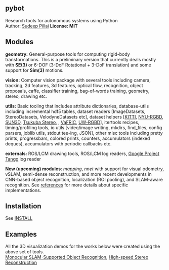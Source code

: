 pybot
---

Research tools for autonomous systems using Python  
Author: [Sudeep Pillai](http://people.csail.mit.edu/spillai)
**License: MIT**  

Modules
---
**geometry:** General-purpose tools for computing rigid-body
transformations. This is a preliminary version that currently deals
mostly with **SE(3)** or 6-DOF (3-DoF Rotational + 3-DoF translation)
and some support for **Sim(3)** motions.

**vision:** Computer vision package with several tools including
  camera, tracking, 2d features, 3d features, optical flow,
  recognition, object proposals, caffe, classifier training,
  bag-of-words training, geometry, stereo, drawing etc.

**utils:** Basic tooling that includes attribute dictionaries,
database-utils including incremental hdf5 tables, dataset readers
[ImageDatasets, StereoDatasets, VelodyneDatasets etc], dataset helpers
[[KITTI](http://www.cvlibs.net/datasets/kitti/),
[NYU-RGBD](http://cs.nyu.edu/~silberman/datasets/nyu_depth_v2.html),
[SUN3D](http://sun3d.cs.princeton.edu/),
[Tsukuba Stereo](http://cvlab-home.blogspot.com/2012/05/h2fecha-2581457116665894170-displaynone.html),
,
[VaFRIC](https://www.doc.ic.ac.uk/~ahanda/VaFRIC/test_datasets.html),
[UW-RGBD](https://rgbd-dataset.cs.washington.edu/)], itertools
recipes, timing/profiling tools, io utils
[video/image writing, mkdirs, find_files, config parsers, joblib utils, stdout tee-ing, JSON],
other misc tools including pretty prints, progressbars, colored
prints, counters, accumulators (indexed deques), accumulators with
periodic callbacks etc.

**externals:** ROS/LCM drawing tools, ROS/LCM log readers, [Google
  Project Tango](https://get.google.com/tango/) log reader

**New (upcoming) modules**: *mapping*, *nnet* with support for visual
odometry, vSLAM, semi-dense reconstruction, and more recent
developments in CNN-based object recognition, localization (ROI
pooling), and SLAM-aware recognition. See [references]() for more details
about specific implementations. 

Installation
---
See [INSTALL](INSTALL.md)

Examples
---
All the 3D visualization demos for the works below were created using
the above set of tools.  
[Monocular SLAM-Supported Object Recognition](https://www.youtube.com/watch?v=m6sStUk3UVk), 
[High-speed Stereo Reconstruction](http://people.csail.mit.edu/spillai/projects/fast-stereo-reconstruction/pillai_fast_stereo16.mp4)
